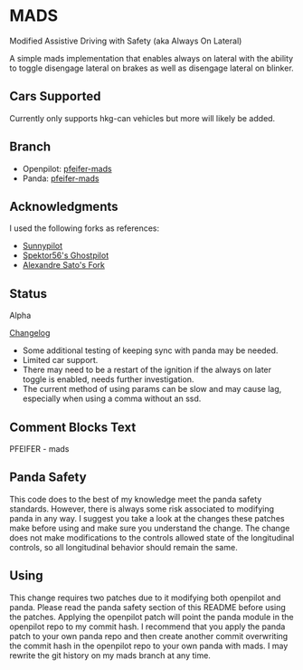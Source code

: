 # MADS
Modified Assistive Driving with Safety (aka Always On Lateral)

A simple mads implementation that enables always on lateral with the ability to
toggle disengage lateral on brakes as well as disengage lateral on blinker.

## Cars Supported
Currently only supports hkg-can vehicles but more will likely be added.

## Branch
* Openpilot: [pfeifer-mads](https://github.com/pfeiferj/openpilot/tree/pfeifer-mads)
* Panda: [pfeifer-mads](https://github.com/pfeiferj/panda/tree/pfeifer-mads)

## Acknowledgments
I used the following forks as references:
* [Sunnypilot](https://github.com/sunnyhaibin/sunnypilot)
* [Spektor56's Ghostpilot](https://github.com/spektor56/ghostpilot)
* [Alexandre Sato's Fork](https://github.com/AlexandreSato/openpilot/tree/personal3)

## Status
Alpha

[Changelog](./CHANGELOG.md)

* Some additional testing of keeping sync with panda may be needed.
* Limited car support.
* There may need to be a restart of the ignition if the always on later toggle is enabled, needs further investigation.
* The current method of using params can be slow and may cause lag, especially when using a comma without an ssd.

## Comment Blocks Text
PFEIFER - mads

## Panda Safety
This code does to the best of my knowledge meet the panda safety standards.
However, there is always some risk associated to modifying panda in any way. I
suggest you take a look at the changes these patches make before using and
make sure you understand the change. The change does not make modifications
to the controls allowed state of the longitudinal controls, so all longitudinal
behavior should remain the same.

## Using
This change requires two patches due to it modifying both openpilot and panda.
Please read the panda safety section of this README before using the patches.
Applying the openpilot patch will point the panda module in the openpilot repo
to my commit hash. I recommend that you apply the panda patch to your own panda
repo and then create another commit overwriting the commit hash in the openpilot
repo to your own panda with mads. I may rewrite the git history on my mads branch
at any time.
